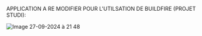 APPLICATION A RE MODIFIER POUR L'UTILSATION DE BUILDFIRE (PROJET STUDI):

![Image 27-09-2024 à 21 48](https://github.com/user-attachments/assets/28e1b0fa-a79a-4753-816f-2694cf41aee3)
